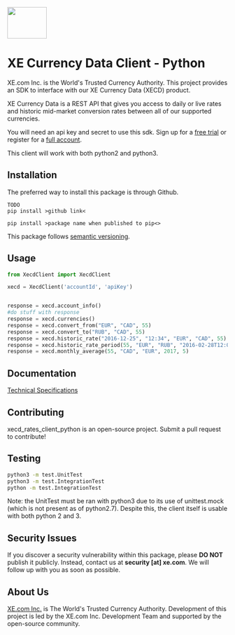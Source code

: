 <p align="">
    <a href="http://www.xe.com" target="_blank">
        <img src="https://upload.wikimedia.org/wikipedia/en/5/55/XE_Corporation_logo.png" width="90" height="72"/>
    </a>
</p>

# XE Currency Data Client - Python

XE.com Inc. is the World's Trusted Currency Authority. This project provides an SDK to interface with our XE Currency Data (XECD) product.

XE Currency Data is a REST API that gives you access to daily or live rates and historic mid-market conversion rates between all of our supported currencies.

You will need an api key and secret to use this sdk. Sign up for a [free trial][4] or register for a [full account][5].

This client will work with both python2 and python3.

## Installation

The preferred way to install this package is through Github.

```
TODO
pip install >github link<
```
```
pip install >package name when published to pip<>
```

This package follows [semantic versioning][3].

## Usage

```python
from XecdClient import XecdClient

xecd = XecdClient('accountId', 'apiKey')


response = xecd.account_info()
#do stuff with response
response = xecd.currencies()
response = xecd.convert_from("EUR", "CAD", 55)
response = xecd.convert_to("RUB", "CAD", 55)
response = xecd.historic_rate("2016-12-25", "12:34", "EUR", "CAD", 55)
response = xecd.historic_rate_period(55, "EUR", "RUB", "2016-02-28T12:00", "2016-03-03T12:00")
response = xecd.monthly_average(55, "CAD", "EUR", 2017, 5)
```

## Documentation

[Technical Specifications][2]

## Contributing

xecd_rates_client_python is an open-source project. Submit a pull request to contribute!

## Testing

```bash
python3 -m test.UnitTest
python3 -m test.IntegrationTest
python -m test.IntegrationTest
```

Note: the UnitTest must be ran with python3 due to its use of unittest.mock (which is not present as of python2.7). Despite this, the client itself is usable with both python 2 and 3.

## Security Issues

If you discover a security vulnerability within this package, please **DO NOT** publish it publicly. Instead, contact us at **security [at] xe.com**. We will follow up with you as soon as possible.

## About Us

[XE.com Inc.][1] is The World's Trusted Currency Authority. Development of this project is led by the XE.com Inc. Development Team and supported by the open-source community.

[1]: http://www.xe.com
[2]: http://www.xe.com/xecurrencydata/XE_Currency_Data_API_Specifications.pdf
[3]: http://semver.org/
[4]: https://xecd.xe.com/account/signup.php?freetrial
[5]: http://www.xe.com/xecurrencydata/